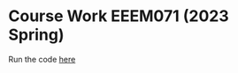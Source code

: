 # Course Work EEEM071 (2023 Spring)

Run the code [here](https://colab.research.google.com/drive/1BIUD96YUSCCIZepB_3I-Z1dbx6nvyXiK?usp=sharing)
